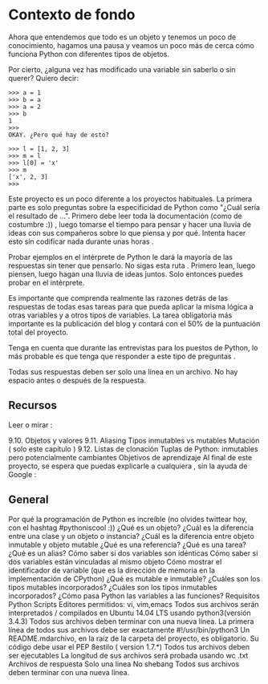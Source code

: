 # Contexto de fondo
Ahora que entendemos que todo es un objeto y tenemos un poco de conocimiento, hagamos una pausa y veamos un poco más de cerca cómo funciona Python con diferentes tipos de objetos.

Por cierto, ¿alguna vez has modificado una variable sin saberlo o sin querer? Quiero decir:
```
>>> a = 1
>>> b = a
>>> a = 2
>>> b
1
>>> 
OKAY. ¿Pero qué hay de esto?

>>> l = [1, 2, 3]
>>> m = l
>>> l[0] = 'x'
>>> m
['x', 2, 3]
>>>
```

Este proyecto es un poco diferente a los proyectos habituales. La primera parte es solo preguntas sobre la especificidad de Python como "¿Cuál sería el resultado de ...". Primero debe leer toda la documentación (como de costumbre :)) , luego tomarse el tiempo para pensar y hacer una lluvia de ideas con sus compañeros sobre lo que piensa y por qué. Intenta hacer esto sin codificar nada durante unas horas .

Probar ejemplos en el intérprete de Python le dará la mayoría de las respuestas sin tener que pensarlo. No sigas esta ruta . Primero lean, luego piensen, luego hagan una lluvia de ideas juntos. Solo entonces puedes probar en el intérprete.

Es importante que comprenda realmente las razones detrás de las respuestas de todas esas tareas para que pueda aplicar la misma lógica a otras variables y a otros tipos de variables. La tarea obligatoria más importante es la publicación del blog y contará con el 50% de la puntuación total del proyecto.

Tenga en cuenta que durante las entrevistas para los puestos de Python, lo más probable es que tenga que responder a este tipo de preguntas .

Todas sus respuestas deben ser solo una línea en un archivo. No hay espacio antes o después de la respuesta.

## Recursos
Leer o mirar :

9.10. Objetos y valores
9.11. Aliasing
Tipos inmutables vs mutables
Mutación ( solo este capítulo )
9.12. Listas de clonación
Tuplas de Python: inmutables pero potencialmente cambiantes
Objetivos de aprendizaje
Al final de este proyecto, se espera que puedas explicarle a cualquiera , sin la ayuda de Google :

## General
Por qué la programación de Python es increíble (no olvides twittear hoy, con el hashtag #pythoniscool :))
¿Qué es un objeto?
¿Cuál es la diferencia entre una clase y un objeto o instancia?
¿Cuál es la diferencia entre objeto inmutable y objeto mutable
¿Qué es una referencia?
¿Qué es una tarea?
¿Qué es un alias?
Cómo saber si dos variables son idénticas
Cómo saber si dos variables están vinculadas al mismo objeto
Cómo mostrar el identificador de variable (que es la dirección de memoria en la implementación de CPython)
¿Qué es mutable e inmutable?
¿Cuáles son los tipos mutables incorporados?
¿Cuáles son los tipos inmutables incorporados?
¿Cómo pasa Python las variables a las funciones?
Requisitos
Python Scripts
Editores permitidos: vi, vim,emacs
Todos sus archivos serán interpretados / compilados en Ubuntu 14.04 LTS usando python3(versión 3.4.3)
Todos sus archivos deben terminar con una nueva línea.
La primera línea de todos sus archivos debe ser exactamente #!/usr/bin/python3
Un README.mdarchivo, en la raíz de la carpeta del proyecto, es obligatorio.
Su código debe usar el PEP 8estilo ( version 1.7.*)
Todos tus archivos deben ser ejecutables
La longitud de sus archivos será probada usando wc
.txt Archivos de respuesta
Solo una linea
No shebang
Todos sus archivos deben terminar con una nueva línea.
